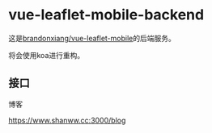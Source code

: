 # vue-leaflet-mobile-backend

这是[brandonxiang/vue-leaflet-mobile](https://github.com/brandonxiang/vue-leaflet-mobile)的后端服务。

将会使用koa进行重构。

## 接口

博客

https://www.shanww.cc:3000/blog

